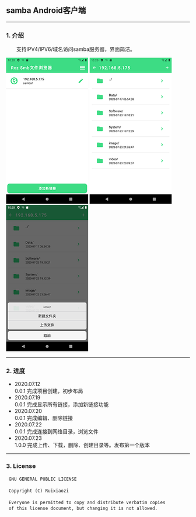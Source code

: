 ## samba Android客户端
---

### 1. 介绍 

&emsp;&emsp;支持IPV4/IPV6/域名访问samba服务器，界面简洁。


![p1](./img/img1.png) ![p2](./img/img2.png) ![p3](./img/img3.png)

---
### 2. 进度

+ 2020.07.12  
    0.0.1 完成项目创建，初步布局
+ 2020.07.19  
    0.0.1 完成显示所有链接，添加新链接功能
+ 2020.07.20  
    0.0.1 完成编辑、删除链接
+ 2020.07.22  
    0.0.1 完成连接到网络目录，浏览文件
+ 2020.07.23  
    1.0.0 完成上传、下载，删除、创建目录等。发布第一个版本

---
### 3. License

```
 GNU GENERAL PUBLIC LICENSE

 Copyright (C) Ruixiaozi
 
 Everyone is permitted to copy and distribute verbatim copies
 of this license document, but changing it is not allowed.

```